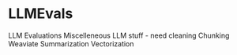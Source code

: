 # LLMEvals
LLM Evaluations
Miscelleneous LLM stuff - need cleaning
    Chunking
    Weaviate
    Summarization
    Vectorization
    
